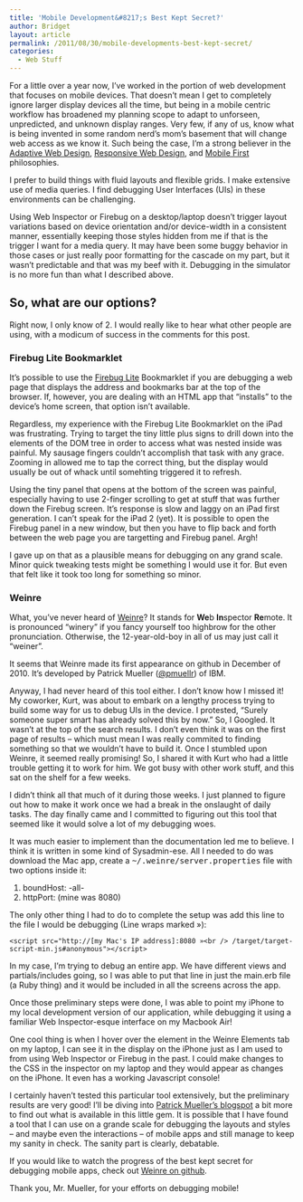 ```yaml
---
title: 'Mobile Development&#8217;s Best Kept Secret?'
author: Bridget
layout: article
permalink: /2011/08/30/mobile-developments-best-kept-secret/
categories:
  - Web Stuff
---
```

For a little over a year now, I&#8217;ve worked in the portion of web development that focuses on mobile devices. That doesn&#8217;t mean I get to completely ignore larger display devices all the time, but being in a mobile centric workflow has broadened my planning scope to adapt to unforseen, unpredicted, and unknown display ranges. Very few, if any of us, know what is being invented in some random nerd&#8217;s mom&#8217;s basement that will change web access as we know it. Such being the case, I&#8217;m a strong believer in the [Adaptive Web Design][1], [Responsive Web Design][2], and [Mobile First][3] philosophies.

I prefer to build things with fluid layouts and flexible grids. I make extensive use of media queries. I find debugging User Interfaces (UIs) in these environments can be challenging.

Using Web Inspector or Firebug on a desktop/laptop doesn&#8217;t trigger layout variations based on device orientation and/or device-width in a consistent manner, essentially keeping those styles hidden from me if that is the trigger I want for a media query. It may have been some buggy behavior in those cases or just really poor formatting for the cascade on my part, but it wasn&#8217;t predictable and that was my beef with it. Debugging in the simulator is no more fun than what I described above.

## So, what are our options?

Right now, I only know of 2. I would really like to hear what other people are using, with a modicum of success in the comments for this post.

### Firebug Lite Bookmarklet

It&#8217;s possible to use the [Firebug Lite][4] Bookmarklet if you are debugging a web page that displays the address and bookmarks bar at the top of the browser. If, however, you are dealing with an HTML app that &#8220;installs&#8221; to the device&#8217;s home screen, that option isn&#8217;t available.

Regardless, my experience with the Firebug Lite Bookmarklet on the iPad was frustrating. Trying to target the tiny little plus signs to drill down into the elements of the DOM tree in order to access what was nested inside was painful. My sausage fingers couldn&#8217;t accomplish that task with any grace. Zooming in allowed me to tap the correct thing, but the display would usually be out of whack until somehting triggered it to refresh.

Using the tiny panel that opens at the bottom of the screen was painful, especially having to use 2-finger scrolling to get at stuff that was further down the Firebug screen. It&#8217;s response is slow and laggy on an iPad first generation. I can&#8217;t speak for the iPad 2 (yet). It is possible to open the Firebug panel in a new window, but then you have to flip back and forth between the web page you are targetting and Firebug panel. Argh!

I gave up on that as a plausible means for debugging on any grand scale. Minor quick tweaking tests might be something I would use it for. But even that felt like it took too long for something so minor.

### Weinre

What, you&#8217;ve never heard of [Weinre][5]? It stands for **We**b **In**spector **Re**mote. It is pronounced &#8220;winery&#8221; if you fancy yourself too highbrow for the other pronunciation. Otherwise, the 12-year-old-boy in all of us may just call it &#8220;weiner&#8221;.

It seems that Weinre made its first appearance on github in December of 2010. It&#8217;s developed by Patrick Mueller (<a href=http://twitter.com/#!/pmuellr>@pmuellr</a>) of IBM.

Anyway, I had never heard of this tool either. I don&#8217;t know how I missed it! My coworker, Kurt, was about to embark on a lengthy process trying to build some way for us to debug UIs in the device. I protested, &#8220;Surely someone super smart has already solved this by now.&#8221; So, I Googled. It wasn&#8217;t at the top of the search results. I don&#8217;t even think it was on the first page of results &#8211; which must mean I was really commited to finding something so that we wouldn&#8217;t have to build it. Once I stumbled upon Weinre, it seemed really promising! So, I shared it with Kurt who had a little trouble getting it to work for him. We got busy with other work stuff, and this sat on the shelf for a few weeks.

I didn&#8217;t think all that much of it during those weeks. I just planned to figure out how to make it work once we had a break in the onslaught of daily tasks. The day finally came and I committed to figuring out this tool that seemed like it would solve a lot of my debugging woes.

It was much easier to implement than the documentation led me to believe. I think it is written in some kind of Sysadmin-ese. All I needed to do was download the Mac app, create a <samp>~/.weinre/server.properties</samp> file with two options inside it:

1.  boundHost: -all-
2.  httpPort: (mine was 8080)

The only other thing I had to do to complete the setup was add this line to the file I would be debugging (Line wraps marked »):

`<script src="http://[my Mac's IP address]:8080 »<br />
/target/target-script-min.js#anonymous"></script>`

In my case, I&#8217;m trying to debug an entire app. We have different views and partials/includes going, so I was able to put that line in just the main.erb file (a Ruby thing) and it would be included in all the screens across the app.

Once those preliminary steps were done, I was able to point my iPhone to my local development version of our application, while debugging it using a familiar Web Inspector-esque interface on my Macbook Air!

One cool thing is when I hover over the element in the Weinre Elements tab on my laptop, I can see it in the display on the iPhone just as I am used to from using Web Inspector or Firebug in the past. I could make changes to the CSS in the inspector on my laptop and they would appear as changes on the iPhone. It even has a working Javascript console!

I certainly haven&#8217;t tested this particular tool extensively, but the preliminary results are very good! I&#8217;ll be diving into [Patrick Mueller&#8217;s blogspot][6] a bit more to find out what is available in this little gem. It is possible that I have found a tool that I can use on a grande scale for debugging the layouts and styles &#8211; and maybe even the interactions &#8211; of mobile apps and still manage to keep my sanity in check. The sanity part is clearly, debatable.

If you would like to watch the progress of the best kept secret for debugging mobile apps, check out [Weinre on github][7].

Thank you, Mr. Mueller, for your efforts on debugging mobile!

 [1]: http://easy-readers.net/
 [2]: http://www.abookapart.com/products/responsive-web-design
 [3]: http://oreilly.com/catalog/0636920020783/
 [4]: http://getfirebug.com/firebuglite
 [5]: http://phonegap.github.com/weinre/
 [6]: http://pmuellr.blogspot.com/
 [7]: https://github.com/phonegap/weinre
